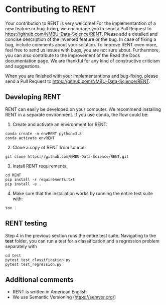# Contributing to RENT

Your contribution to RENT is very welcome! For the implementantion of a new feature or bug-fixing, we encourage you to send a Pull Request to https://github.com/NMBU-Data-Science/RENT. Please add a detailed and concise
description of the invented feature or the bug. In case of fixing a bug, include comments about your solution. To improve RENT even more, feel free to send us issues with bugs, you are not sure about. 
Furthermore, you can also contribute to the improvement of the Read the Docs documentation page. We are thankful for any kind of constructive criticism and suggestions.

When you are finished with your implementantions and bug-fixing, please send a Pull Request to https://github.com/NMBU-Data-Science/RENT.

## Developing RENT
RENT can easily be developed on your computer. We recommend installing RENT in a separate environment. If you use conda, the flow could be:

1. Create and activate an environment for RENT:

```
conda create -n envRENT python=3.8
conda activate envRENT
```

2. Clone a copy of RENT from source:

```
git clone https://github.com/NMBU-Data-Science/RENT.git
```

3. Install RENT requirements:

```
cd RENT
pip install -r requirements.txt
pip install -e .
```

4. Make sure that the installation works by running the entire test suite with:

```
tox .
```

## RENT testing
Step 4 in the previous section runs the entire test suite. Navigating to the **test** folder, you can run a test for a classification and a regression problem separately with 

```
cd test
pytest test_classification.py
pytest test_regression.py
```

## Additional comments
* RENT is written in American English
* We use Semantic Versioning (https://semver.org/)

